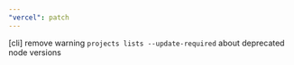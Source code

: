 ```yaml
---
"vercel": patch
---
```


[cli] remove warning `projects lists --update-required` about deprecated node versions
